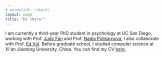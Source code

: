 ```yaml
---
# permalink: /about/
layout: page
title: "Hi there!"
---
```


I am currently a third-year PhD student in psychology at UC San Diego, working with Prof. [Judy Fan](https://cogtoolslab.github.io) and Prof. [Nadia Polikarpova](https://cseweb.ucsd.edu/~npolikarpova/), I also collaborate with Prof. [Ed Vul](http://www.evullab.org). Before graduate school, I studied computer science at Xi'an Jiaotong University, China. You can find my CV [here](https://haoliangwang.github.io/assets/cv/CV_Haoliang.pdf).